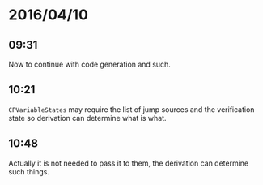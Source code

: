 # 2016/04/10

## 09:31

Now to continue with code generation and such.

## 10:21

`CPVariableStates` may require the list of jump sources and the verification
state so derivation can determine what is what.

## 10:48

Actually it is not needed to pass it to them, the derivation can determine
such things.

